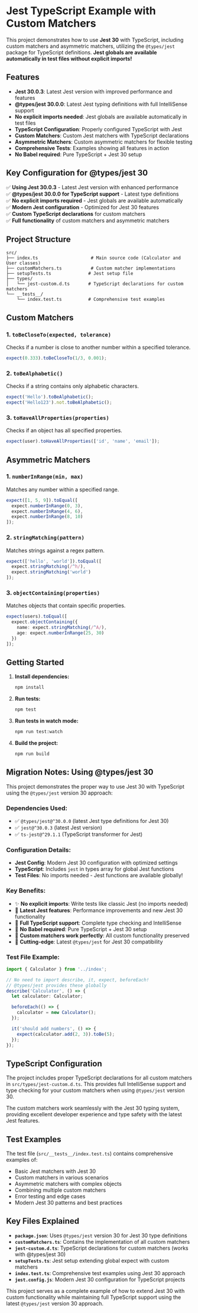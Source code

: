# Jest TypeScript Example with Custom Matchers

This project demonstrates how to use **Jest 30** with TypeScript, including custom matchers and asymmetric matchers, utilizing the `@types/jest` package for TypeScript definitions. **Jest globals are available automatically in test files without explicit imports!**

## Features

- **Jest 30.0.3**: Latest Jest version with improved performance and features
- **@types/jest 30.0.0**: Latest Jest typing definitions with full IntelliSense support
- **No explicit imports needed**: Jest globals are available automatically in test files
- **TypeScript Configuration**: Properly configured TypeScript with Jest
- **Custom Matchers**: Custom Jest matchers with TypeScript declarations
- **Asymmetric Matchers**: Custom asymmetric matchers for flexible testing
- **Comprehensive Tests**: Examples showing all features in action
- **No Babel required**: Pure TypeScript + Jest 30 setup

## Key Configuration for @types/jest 30

✅ **Using Jest 30.0.3** - Latest Jest version with enhanced performance  
✅ **@types/jest 30.0.0 for TypeScript support** - Latest type definitions  
✅ **No explicit imports required** - Jest globals are available automatically  
✅ **Modern Jest configuration** - Optimized for Jest 30 features  
✅ **Custom TypeScript declarations** for custom matchers  
✅ **Full functionality** of custom matchers and asymmetric matchers

## Project Structure

```
src/
├── index.ts                    # Main source code (Calculator and User classes)
├── customMatchers.ts           # Custom matcher implementations
├── setupTests.ts              # Jest setup file
├── types/
│   └── jest-custom.d.ts       # TypeScript declarations for custom matchers
└── __tests__/
    └── index.test.ts          # Comprehensive test examples
```

## Custom Matchers

### 1. `toBeCloseTo(expected, tolerance)`
Checks if a number is close to another number within a specified tolerance.

```typescript
expect(0.333).toBeCloseTo(1/3, 0.001);
```

### 2. `toBeAlphabetic()`
Checks if a string contains only alphabetic characters.

```typescript
expect('Hello').toBeAlphabetic();
expect('Hello123').not.toBeAlphabetic();
```

### 3. `toHaveAllProperties(properties)`
Checks if an object has all specified properties.

```typescript
expect(user).toHaveAllProperties(['id', 'name', 'email']);
```

## Asymmetric Matchers

### 1. `numberInRange(min, max)`
Matches any number within a specified range.

```typescript
expect([1, 5, 9]).toEqual([
  expect.numberInRange(0, 3),
  expect.numberInRange(4, 6),
  expect.numberInRange(8, 10)
]);
```

### 2. `stringMatching(pattern)`
Matches strings against a regex pattern.

```typescript
expect(['hello', 'world']).toEqual([
  expect.stringMatching(/^h/),
  expect.stringMatching('world')
]);
```

### 3. `objectContaining(properties)`
Matches objects that contain specific properties.

```typescript
expect(users).toEqual([
  expect.objectContaining({
    name: expect.stringMatching(/^A/),
    age: expect.numberInRange(25, 30)
  })
]);
```

## Getting Started

1. **Install dependencies:**
   ```bash
   npm install
   ```

2. **Run tests:**
   ```bash
   npm test
   ```

3. **Run tests in watch mode:**
   ```bash
   npm run test:watch
   ```

4. **Build the project:**
   ```bash
   npm run build
   ```

## Migration Notes: Using @types/jest 30

This project demonstrates the proper way to use Jest 30 with TypeScript using the `@types/jest` version 30 approach:

### Dependencies Used:
- ✅ `@types/jest@^30.0.0` (latest Jest type definitions for Jest 30)
- ✅ `jest@^30.0.3` (latest Jest version)
- ✅ `ts-jest@^29.1.1` (TypeScript transformer for Jest)

### Configuration Details:
- **Jest Config**: Modern Jest 30 configuration with optimized settings
- **TypeScript**: Includes `jest` in types array for global Jest functions
- **Test Files**: No imports needed - Jest functions are available globally!

### Key Benefits:
- ✨ **No explicit imports**: Write tests like classic Jest (no imports needed)
- 🚀 **Latest Jest features**: Performance improvements and new Jest 30 functionality
- 📝 **Full TypeScript support**: Complete type checking and IntelliSense
- 🔧 **No Babel required**: Pure TypeScript + Jest 30 setup
- 🎯 **Custom matchers work perfectly**: All custom functionality preserved
- 💪 **Cutting-edge**: Latest `@types/jest` for Jest 30 compatibility

### Test File Example:
```typescript
import { Calculator } from '../index';

// No need to import describe, it, expect, beforeEach!
// @types/jest provides these globally
describe('Calculator', () => {
  let calculator: Calculator;

  beforeEach(() => {
    calculator = new Calculator();
  });

  it('should add numbers', () => {
    expect(calculator.add(2, 3)).toBe(5);
  });
});
```

## TypeScript Configuration

The project includes proper TypeScript declarations for all custom matchers in `src/types/jest-custom.d.ts`. This provides full IntelliSense support and type checking for your custom matchers when using `@types/jest` version 30.

The custom matchers work seamlessly with the Jest 30 typing system, providing excellent developer experience and type safety with the latest Jest features.

## Test Examples

The test file (`src/__tests__/index.test.ts`) contains comprehensive examples of:

- Basic Jest matchers with Jest 30
- Custom matchers in various scenarios  
- Asymmetric matchers with complex objects
- Combining multiple custom matchers
- Error testing and edge cases
- Modern Jest 30 patterns and best practices

## Key Files Explained

- **`package.json`**: Uses `@types/jest` version 30 for Jest 30 type definitions
- **`customMatchers.ts`**: Contains the implementation of all custom matchers
- **`jest-custom.d.ts`**: TypeScript declarations for custom matchers (works with @types/jest 30)
- **`setupTests.ts`**: Jest setup extending global expect with custom matchers
- **`index.test.ts`**: Comprehensive test examples using Jest 30 approach
- **`jest.config.js`**: Modern Jest 30 configuration for TypeScript projects

This project serves as a complete example of how to extend Jest 30 with custom functionality while maintaining full TypeScript support using the latest `@types/jest` version 30 approach.

